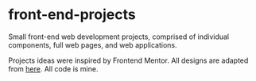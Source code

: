 # front-end-projects
Small front-end web development projects, comprised of individual components, full web pages, and web applications.

Projects ideas were inspired by Frontend Mentor.
All designs are adapted from [here](https://dev.to/frontendmentor/16-front-end-projects-with-designs-to-help-improve-your-coding-skills-5ajl). 
All code is mine.

